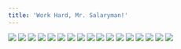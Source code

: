 ```yaml
---
title: 'Work Hard, Mr. Salaryman!'
---
```


![](/images/violence-salaryman-teppei/part-7/t150.jpg)
![](/images/violence-salaryman-teppei/part-7/t151.jpg)
![](/images/violence-salaryman-teppei/part-7/t152.jpg)
![](/images/violence-salaryman-teppei/part-7/t153.jpg)
![](/images/violence-salaryman-teppei/part-7/t154.jpg)
![](/images/violence-salaryman-teppei/part-7/t155.jpg)
![](/images/violence-salaryman-teppei/part-7/t156.jpg)
![](/images/violence-salaryman-teppei/part-7/t157.jpg)
![](/images/violence-salaryman-teppei/part-7/t158.jpg)
![](/images/violence-salaryman-teppei/part-7/t159.jpg)
![](/images/violence-salaryman-teppei/part-7/t160.jpg)
![](/images/violence-salaryman-teppei/part-7/t161.jpg)
![](/images/violence-salaryman-teppei/part-7/t162.jpg)
![](/images/violence-salaryman-teppei/part-7/t163.jpg)
![](/images/violence-salaryman-teppei/part-7/t164.jpg)
![](/images/violence-salaryman-teppei/part-7/t165.jpg)
![](/images/violence-salaryman-teppei/part-7/t166.jpg)